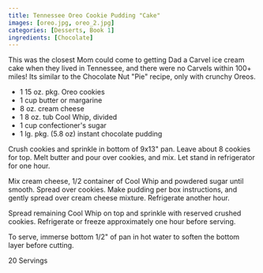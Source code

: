 ```yaml
---
title: Tennessee Oreo Cookie Pudding "Cake"
images: [oreo.jpg, oreo_2.jpg]
categories: [Desserts, Book 1]
ingredients: [Chocolate]
---
```


  This was the
closest Mom could come to getting Dad a Carvel ice cream cake when they
lived in Tennessee, and there were no Carvels within 100+ miles! Its
similar to the Chocolate Nut "Pie" recipe, only with crunchy Oreos.

-   1 15 oz. pkg. Oreo cookies
-   1 cup butter or margarine
-   8 oz. cream cheese
-   1 8 oz. tub Cool Whip, divided
-   1 cup confectioner's sugar
-   1 lg. pkg. (5.8 oz) instant chocolate pudding

Crush cookies and sprinkle in bottom of 9x13" pan. Leave about 8 cookies
for top. Melt butter and pour over cookies, and mix. Let stand in
refrigerator for one hour.

Mix cream cheese, 1/2 container of Cool Whip and powdered sugar until
smooth. Spread over cookies. Make pudding per box instructions, and
gently spread over cream cheese mixture. Refrigerate another hour.

Spread remaining Cool Whip on top and sprinkle with reserved crushed
cookies. Refrigerate or freeze approximately one hour before serving.

To serve, immerse bottom 1/2" of pan in hot water to soften the bottom
layer before cutting.

20 Servings

 
